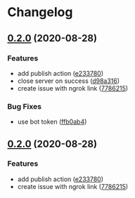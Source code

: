 # Changelog

## [0.2.0](https://www.github.com/mmarchini-oss/npm-otp-publish/compare/v0.1.0...v0.2.0) (2020-08-28)


### Features

* add publish action ([e233780](https://www.github.com/mmarchini-oss/npm-otp-publish/commit/e2337804e22b878cab90c3d1c1498e43f16d679f))
* close server on success ([d98a316](https://www.github.com/mmarchini-oss/npm-otp-publish/commit/d98a3161a35e48860fe97a0f8d4fafbd4e4b3328))
* create issue with ngrok link ([7786215](https://www.github.com/mmarchini-oss/npm-otp-publish/commit/77862158087295b72b1ba6aad19e81213c699a73))


### Bug Fixes

* use bot token ([ffb0ab4](https://www.github.com/mmarchini-oss/npm-otp-publish/commit/ffb0ab4d1fd5c05f8f3daac9a968f77280f8f1e3))

## [0.2.0](https://www.github.com/mmarchini-oss/npm-otp-publish/compare/v0.1.0...v0.2.0) (2020-08-28)


### Features

* add publish action ([e233780](https://www.github.com/mmarchini-oss/npm-otp-publish/commit/e2337804e22b878cab90c3d1c1498e43f16d679f))
* create issue with ngrok link ([7786215](https://www.github.com/mmarchini-oss/npm-otp-publish/commit/77862158087295b72b1ba6aad19e81213c699a73))
